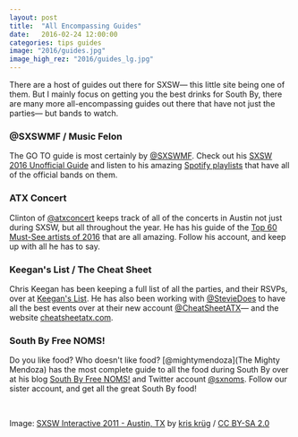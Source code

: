 ```yaml
---
layout: post
title:  "All Encompassing Guides"
date:   2016-02-24 12:00:00
categories: tips guides
image: "2016/guides.jpg"
image_high_rez: "2016/guides_lg.jpg"
---
```


There are a host of guides out there for SXSW— this little site being one of them. But I mainly focus on getting you the best drinks for South By, there are many more all-encompassing guides out there that have not just the parties— but bands to watch.

### @SXSWMF / Music Felon

The GO TO guide is most certainly by [@SXSWMF](https://twitter.com/sxswmf). Check out his [SXSW 2016 Unofficial Guide](http://www.musicfelon.com/sxsw-2016-unofficial-guide/) and listen to his amazing [Spotify playlists](http://www.musicfelon.com/sxsw-2016-playlists) that have all of the official bands on them.

### ATX Concert

Clinton of [@atxconcert](https://twitter.com/atxconcert) keeps track of all of the concerts in Austin not just during SXSW, but all throughout the year. He has his guide of the [Top 60 Must-See artists of 2016](https://twitter.com/atxconcert/status/698209264892915712) that are all amazing. Follow his account, and keep up with all he has to say.

### Keegan's List / The Cheat Sheet

Chris Keegan has been keeping a full list of all the parties, and their RSVPs, over at [Keegan's List](https://keeganslistsxsw.wordpress.com/). He has also been working with [@StevieDoes](https://twitter.com/StevieDoes) to have all the best events over at their new account [@CheatSheetATX](https://twitter.com/CheatSheetATX)— and the website [cheatsheetatx.com](www.cheatsheetatx.com).

### South By Free NOMS!

Do you like food? Who doesn't like food? [@mightymendoza](The Mighty Mendoza) has the most complete guide to all the food during South By over at his blog [South By Free NOMS!](http://sxnoms.com/) and Twitter account [@sxnoms](https://twitter.com/sxnoms). Follow our sister account, and get all the great South By food!

<br>

Image: <a href="https://www.flickr.com/photos/kk/5533012612/" target="\_blank">SXSW Interactive 2011 - Austin, TX</a> by <a href="https://www.flickr.com/photos/kk/" target="\_blank">kris krüg</a> / <a href="https://creativecommons.org/licenses/by-sa/2.0/" target="\_blank">CC BY-SA 2.0</a>
